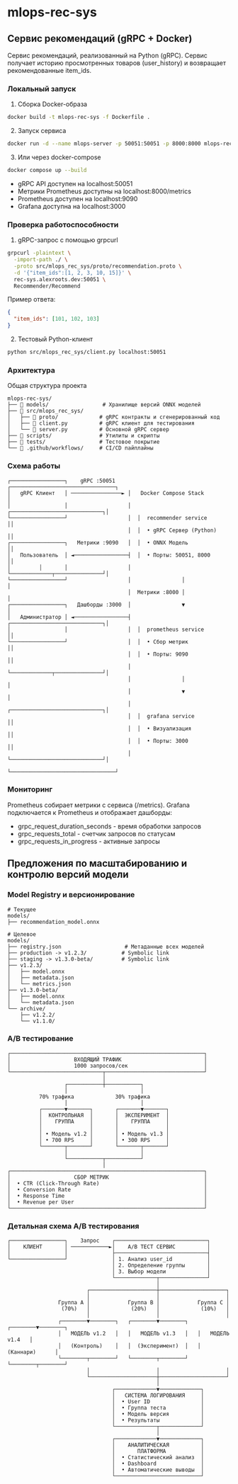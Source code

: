 # mlops-reс-sys

## Сервис рекомендаций (gRPC + Docker)
Cервис рекомендаций, реализованный на Python (gRPC).
Сервис получает историю просмотренных товаров (user_history) и возвращает рекомендованные item_ids.

### Локальный запуск

1. Сборка Docker-образа

```bash
docker build -t mlops-rec-sys -f Dockerfile .
```

2. Запуск сервиса
```bash
docker run -d --name mlops-server -p 50051:50051 -p 8000:8000 mlops-rec-sys
```

3. Или через docker-compose
```bash
docker compose up --build
```

- gRPC API доступен на localhost:50051
- Метрики Prometheus доступны на localhost:8000/metrics
- Prometheus доступен на localhost:9090
- Grafana доступна на localhost:3000

### Проверка работоспособности

1. gRPC-запрос с помощью grpcurl

```bash
grpcurl -plaintext \
  -import-path ./ \
  -proto src/mlops_rec_sys/proto/recommendation.proto \
  -d '{"item_ids":[1, 2, 3, 10, 15]}' \
  rec-sys.alexroots.dev:50051 \
  Recommender/Recommend
```

Пример ответа:

```json
{
  "item_ids": [101, 102, 103]
}

```

2. Тестовый Python-клиент

```bash
python src/mlops_rec_sys/client.py localhost:50051
```

### Архитектура
Общая структура проекта

```text
mlops-rec-sys/
├── 📁 models/                 # Хранилище версий ONNX моделей
├── 📁 src/mlops_rec_sys/
│   ├── 📁 proto/             # gRPC контракты и сгенерированный код
│   ├── 🔧 client.py          # gRPC клиент для тестирования
│   └── 🚀 server.py          # Основной gRPC сервер
├── 📁 scripts/               # Утилиты и скрипты
├── 📁 tests/                 # Тестовое покрытие
└── 📁 .github/workflows/     # CI/CD пайплайны
```

### Схема работы

```text
┌─────────────────┐    gRPC :50051    ┌─────────────────────────────────┐
│   gRPC Клиент   │ ────────────────► │   Docker Compose Stack          │
│                 │                   │  ┌─────────────────────────────┐│
└─────────────────┘                   │  │  recommender service        ││
                                      │  │  • gRPC Сервер (Python)     ││
┌─────────────────┐   Метрики :9090   │  │  • ONNX Модель              ││
│   Пользователь  │ ◄─────────────────┤  │  • Порты: 50051, 8000       ││
│         │       │                   │  └─────────────┬───────────────┘│
└─────────────────┘                   │                │                │
                                      │  Метрики :8000 │                │
┌─────────────────┐   Дашборды :3000  │                ▼                │
│   Администратор │ ◄─────────────────┤  ┌─────────────────────────────┐│
│                 │                   │  │  prometheus service         ││
└─────────────────┘                   │  │  • Сбор метрик              ││
                                      │  │  • Порты: 9090              ││
                                      │  └─────────────┬───────────────┘│
                                      │                │                │
                                      │                ▼                │
                                      │  ┌─────────────────────────────┐│
                                      │  │  grafana service            ││
                                      │  │  • Визуализация             ││
                                      │  │  • Порты: 3000              ││
                                      │  └─────────────────────────────┘│
                                      └─────────────────────────────────┘
```

### Мониторинг

Prometheus собирает метрики с сервиса (/metrics).
Grafana подключается к Prometheus и отображает дашборды:

- grpc_request_duration_seconds - время обработки запросов
- grpc_requests_total - счетчик запросов по статусам
- grpc_requests_in_progress - активные запросы

## Предложения по масштабированию и контролю версий модели

### Model Registry и версионирование

```text
# Текущее
models/
├── recommendation_model.onnx

# Целевое
models/
├── registry.json                    # Метаданные всех моделей
├── production -> v1.2.3/           # Symbolic link
├── staging -> v1.3.0-beta/         # Symbolic link
├── v1.2.3/
│   ├── model.onnx
│   ├── metadata.json
│   └── metrics.json
├── v1.3.0-beta/
│   ├── model.onnx
│   └── metadata.json
└── archive/
    ├── v1.2.2/
    └── v1.1.0/
```

### A/B тестирование

```text
┌─────────────────────────────────────────────────────────────┐
│                    ВХОДЯЩИЙ ТРАФИК                          │
│                    1000 запросов/сек                        │
└─────────────────────────────┬───────────────────────────────┘
                              │
                  ┌───────────┼───────────┐
                  │                       │
          70% трафика             30% трафика
                  │                       │
          ┌───────▼───────┐       ┌───────▼───────┐
          │  КОНТРОЛЬНАЯ  │       │  ЭКСПЕРИМЕНТ  │
          │    ГРУППА     │       │    ГРУППА     │
          │               │       │               │
          │ • Модель v1.2 │       │ • Модель v1.3 │
          │ • 700 RPS     │       │ • 300 RPS     │
          └───────┬───────┘       └───────┬───────┘
                  │                       │
                  └───────────┬───────────┘
                              │
┌─────────────────────────────────────────────────────────────┐
│                    СБОР МЕТРИК                              │
│  • CTR (Click-Through Rate)                                 │
│  • Conversion Rate                                          │
│  • Response Time                                            │
│  • Revenue per User                                         │
└─────────────────────────────────────────────────────────────┘
```

### Детальная схема A/B тестирования

```text
┌─────────────────┐    Запрос    ┌─────────────────────────────┐
│    КЛИЕНТ       │ ────────────►│    A/B ТЕСТ СЕРВИС          │
│                 │              ├─────────────────────────────┤
└─────────────────┘              │ 1. Анализ user_id           │
                                 │ 2. Определение группы       │
                                 │ 3. Выбор модели             │
                                 └─────────────┬───────────────┘
                                               │
                         ┌─────────────────────┼─────────────────────┐
                         │                     │                     │
                Группа A │            Группа B │            Группа C │
                 (70%)   │             (20%)   │             (10%)   │
                         │                     │                     │
                ┌────────▼────────┐   ┌────────▼────────┐   ┌────────▼────────┐
                │   МОДЕЛЬ v1.2   │   │   МОДЕЛЬ v1.3   │   │   МОДЕЛЬ v1.4   │
                │   (Контроль)    │   │  (Эксперимент)  │   │  (Каннари)      │
                └────────┬────────┘   └────────┬────────┘   └────────┬────────┘
                         │                     │                     │
                         └─────────────────────┼─────────────────────┘
                                               │
                                 ┌─────────────▼─────────────┐
                                 │   СИСТЕМА ЛОГИРОВАНИЯ     │
                                 │  • User ID                │
                                 │  • Группа теста           │
                                 │  • Модель версия          │
                                 │  • Результаты             │
                                 └─────────────┬─────────────┘
                                               │
                                 ┌─────────────▼─────────────┐
                                 │    АНАЛИТИЧЕСКАЯ          │
                                 │       ПЛАТФОРМА           │
                                 │  • Статистический анализ  │
                                 │  • Dashboard              │
                                 │  • Автоматические выводы  │
                                 └───────────────────────────┘
```
